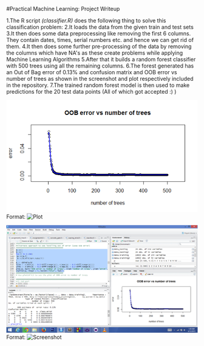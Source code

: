 #Practical Machine Learning: Project Writeup

1.The R script *(classifier.R)* does the following thing to solve this classification problem:
2.It loads the data from the given train and test sets
3.It then does some data preprocessing like removing the first 6 columns. They contain dates, times, serial numbers etc. and hence we can get rid of them.
4.It then does some further pre-processing of the data by removing the columns which have NA's as these create problems while applying Machine Learning Algorithms
5.After that it builds a random forest classifier with 500 trees using all the remaining columns.
6.The forest generated has an Out of Bag error of 0.13% and confusion matrix and OOB error vs number of trees as shown in the screenshot and plot respectively included in the repository.
7.The trained random forest model is then used to make predictions for the 20 test data points (All of which got accepted :) )

![Plot of OOB error vs number of trees in forest](/errorVStrees.png)
Format: ![Plot](url)

![Screenshot with all the details](/Screenshot.png)
Format: ![Screenshot](url)